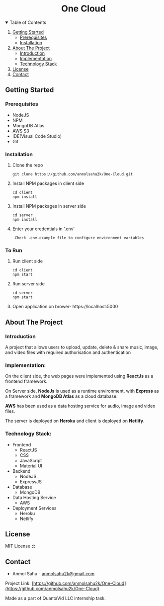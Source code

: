 <p align="center">
  <h1 align="center"> One Cloud</h1>
</p>



<!-- TABLE OF CONTENTS -->
<details open="open">
  <summary>Table of Contents</summary>
  <ol>
    <li>
      <a href="#getting-started">Getting Started</a>
      <ul>
        <li><a href="#prerequisites">Prerequisites</a></li>
        <li><a href="#installation">Installation</a></li>
      </ul>
    </li>
    <li>
      <a href="#about-the-project">About The Project</a>
      <ul>
        <li><a href="#introduction">Introduction</a></li>
        <li><a href="#implementation">Implementation</a></li>
        <li><a href="#technology-stack">Technology Stack</a></li>
      </ul>
    </li>
    <li><a href="#license">License</a></li>
    <li><a href="#contact">Contact</a></li>
  </ol>
</details>



<!-- GETTING STARTED -->
## Getting Started
### Prerequisites

* NodeJS
* NPM
* MongoDB Atlas
* AWS S3
* IDE(Visual Code Studio)
* Git

### Installation

1. Clone the repo
   ```
   git clone https://github.com/anmolsahu2k/One-Cloud.git
   ```
2. Install NPM packages in client side
   ```
   cd client
   npm install
   ```
3. Install NPM packages in server side
   ```
   cd server
   npm install
   ```
3. Enter your credentials in '.env'
   ```
    Check .env.example file to configure environment variables 
   ```

### To Run

1. Run client side
   ```
   cd client
   npm start
   ```
2. Run server side
    ```
    cd server
    npm start
    ```
3. Open application on brower- https://localhost:5000
    

<!-- ABOUT THE PROJECT -->
## About The Project

  ### Introduction
  
  A project that allows users to upload, update, delete & share music, image, and video files with required authorisation and authentication


  ### Implementation: 
  On the client side, the web pages were implemented using **ReactJs** as a frontend framework.

  On Server side, **NodeJs** is used as a runtime environment, with **Express** as a framework and **MongoDB Atlas** as a cloud database. 

  **AWS** has been used as a data hosting service for audio, image and video files.
  
  The server is deployed on **Heroku** and client is deployed on **Netlify**. 

  ### Technology Stack:
  * Frontend
      * ReactJS
      * CSS
      * JavaScript
      * Material UI
  * Backend
      * NodeJS
      * ExpressJS
  * Database
      * MongoDB
  * Data Hosting Service
      * AWS   
  * Deployment Services
      * Heroku
      * Netlify

<!-- License -->
## License
MIT License  :balance_scale:

<!-- CONTACT -->
## Contact

- Anmol Sahu - anmolsahu2k@gmail.com

Project Link: [https://github.com/anmolsahu2k/One-Cloud](https://github.com/anmolsahu2k/One-Cloud)

Made as a part of QuantaVid LLC internship task.
